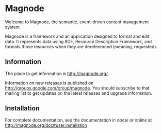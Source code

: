 # Magnode

Welcome to Magnode, the semantic, event-driven content management system.

Magnode is a framework and an application designed to format and edit data. It represents data using RDF, Resource Description Framework, and formats those resources when they are dereferenced (meaning, requested).


## Information

The place to get information is <http://magnode.org/>.

Information on new releases is published on <http://groups.google.com/group/magnode>. You should subscribe to that mailing list to get updates on the latest releases and upgrade information.


## Installation

For complete documentation, see the documentation in docs/ or online at <http://magnode.org/doc#user.installation>
